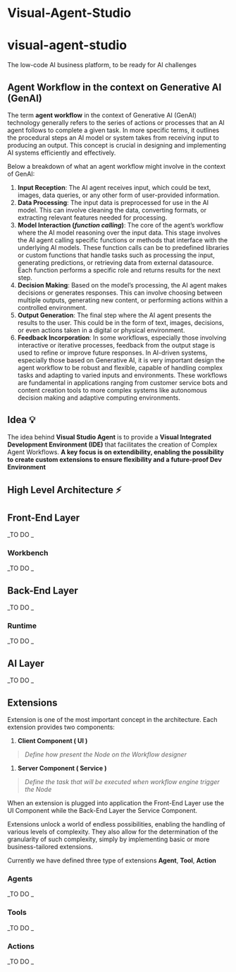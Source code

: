 # Visual-Agent-Studio

# visual-agent-studio
The low-code AI business platform, to be ready for AI challenges

## Agent Workflow in the context on Generative AI (GenAI)
The term **agent workflow** in the context of Generative AI (GenAI) technology generally refers to the series of actions or processes that an AI agent follows to complete a given task. In more specific terms, it outlines the procedural steps an AI model or system takes from receiving input to producing an output. This concept is crucial in designing and implementing AI systems efficiently and effectively. 

Below a breakdown of what an agent workflow might involve in the context of GenAI:

1.  **Input Reception**:  The AI agent receives input, which could be text, images, data queries, or any other form of user-provided information. 
2.  **Data Processing**:  The input data is preprocessed for use in the AI model. This can involve cleaning the data, converting formats, or extracting relevant features needed for processing. 
3.  **Model Interaction (**_**function calling**_**)**:  The core of the agent’s workflow where the AI model reasoning over the input data. This stage involves the AI agent calling specific functions or methods that interface with the underlying AI models. These function calls can be to predefined libraries or custom functions that handle tasks such as processing the input, generating predictions, or retrieving data from external datasource. Each function performs a specific role and returns results for the next step. 
4.  **Decision Making**:  Based on the model’s processing, the AI agent makes decisions or generates responses. This can involve choosing between multiple outputs, generating new content, or performing actions within a controlled environment. 
5.  **Output Generation**:  The final step where the AI agent presents the results to the user. This could be in the form of text, images, decisions, or even actions taken in a digital or physical environment. 
6.  **Feedback Incorporation**:  In some workflows, especially those involving interactive or iterative processes, feedback from the output stage is used to refine or improve future responses. 
In AI-driven systems, especially those based on Generative AI, it is very important design the agent workflow to be robust and flexible, capable of handling complex tasks and adapting to varied inputs and environments.
These workflows are fundamental in applications ranging from customer service bots and content creation tools to more complex systems like autonomous decision making and adaptive computing environments.

## Idea 💡
The idea behind **Visual Studio Agent** is to provide a **Visual Integrated Development Environment (IDE)** that facilitates the creation of Complex Agent Workflows. **A key focus is on extendibility, enabling the possibility to create custom extensions to ensure flexibility and a future-proof Dev Environment**

## High Level Architecture ⚡️


## Front-End Layer
_TO DO _

### Workbench
_TO DO _

## Back-End Layer
_TO DO _

### Runtime
_TO DO _

## AI Layer
_TO DO _

## Extensions 
Extension is one of the most important concept in the architecture. Each extension provides two components: 

1. **Client Component ( UI )**
> _Define how present the Node on the Workflow designer_

1. **Server Component ( Service )**
> _Define the task that will be executed when workflow engine trigger the Node_

When an extension is plugged into application the Front-End Layer use the UI Component while the Back-End Layer the Service Component.

Extensions unlock a world of endless possibilities, enabling the handling of various levels of complexity. They also allow for the determination of the granularity of such complexity, simply by implementing basic or more business-tailored extensions.

Currently we have defined three type of extensions **Agent**, **Tool**, **Action**

### Agents
_TO DO _

### Tools
_TO DO _

### Actions
_TO DO _



 

